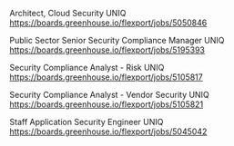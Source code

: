 Architect, Cloud Security UNIQ https://boards.greenhouse.io/flexport/jobs/5050846

Public Sector Senior Security Compliance Manager UNIQ https://boards.greenhouse.io/flexport/jobs/5195393

Security Compliance Analyst - Risk UNIQ https://boards.greenhouse.io/flexport/jobs/5105817

Security Compliance Analyst - Vendor Security UNIQ https://boards.greenhouse.io/flexport/jobs/5105821

Staff Application Security Engineer UNIQ https://boards.greenhouse.io/flexport/jobs/5045042

